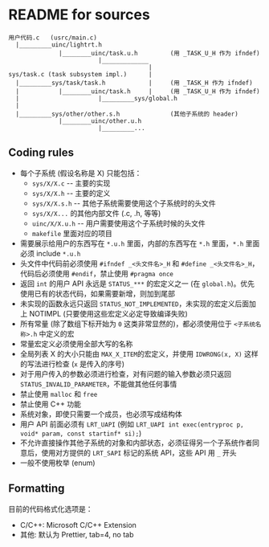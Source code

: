 # README for sources

```
用户代码.c   (usrc/main.c)
  |_________uinc/lightrt.h
              |________uinc/task.u.h         (用 _TASK_U_H 作为 ifndef)
                         |_____________
                                       |
sys/task.c (task subsystem impl.)      |
  |_________sys/task/task.h            |     (用 _TASK_H 作为 ifndef)
  |           |________uinc/task.h     |     (用 _TASK_U_H 作为 ifndef)
  |                      |_________sys/global.h
  |
  |_________sys/other/other.s.h              (其他子系统的 header)
              |________uinc/other.u.h
                         |_________...

```

## Coding rules

-   每个子系统 (假设名称是 X) 只能包括：
    -   `sys/X/X.c` -- 主要的实现
    -   `sys/X/X.h` -- 主要的定义
    -   `sys/X/X.s.h` -- 其他子系统需要使用这个子系统时的头文件
    -   `sys/X/X...` 的其他内部文件 (.c, .h, 等等)
    -   `uinc/X/X.u.h` -- 用户需要使用这个子系统时候的头文件
    -   `makefile` 里面对应的项目
-   需要展示给用户的东西写在 `*.u.h` 里面，内部的东西写在 `*.h` 里面，`*.h` 里面必须 include `*.u.h`
-   头文件中代码前必须使用 `#ifndef _<头文件名>_H` 和 `#define _<头文件名>_H`，代码后必须使用 `#endif`，禁止使用 `#pragma once`
-   返回 `int` 的用户 API 永远是 `STATUS_***` 的宏定义之一 (在 `global.h`)。优先使用已有的状态代码，如果需要新增，则加到尾部
-   未实现的函数永远只返回 `STATUS_NOT_IMPLEMENTED`，未实现的宏定义后面加上 NOTIMPL (只要使用这些宏定义必定导致编译失败)
-   所有常量 (除了数组下标开始为 `0` 这类非常显然的)，都必须使用位于 `<子系统名称>.h` 中定义的宏
-   常量宏定义必须使用全部大写的名称
-   全局列表 X 的大小只能由 `MAX_X_ITEM`的宏定义，并使用 `IDWRONG(x, X)` 这样的写法进行检查 (`x` 是传入的序号)
-   对于用户传入的参数必须进行检查，对有问题的输入参数必须只返回 `STATUS_INVALID_PARAMETER`，不能做其他任何事情
-   禁止使用 `malloc` 和 `free`
-   禁止使用 C++ 功能
-   系统对象，即使只需要一个成员，也必须写成结构体
-   用户 API 前面必须有 `LRT_UAPI` (例如 `LRT_UAPI int exec(entryproc p, void* param, const startinf* si);`)
-   不允许直接操作其他子系统的对象和内部状态，必须征得另一个子系统作者同意后，使用对方提供的 `LRT_SAPI` 标记的系统 API，这些 API 用 `_` 开头
-   一般不使用枚举 (enum)

## Formatting

目前的代码格式化选项是：

-   C/C++: Microsoft C/C++ Extension
-   其他: 默认为 Prettier, tab=4, no tab
